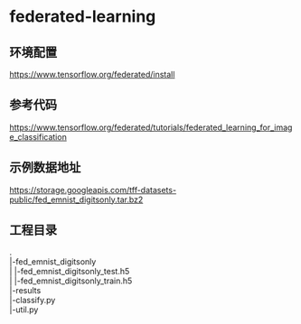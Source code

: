 # federated-learning

## 环境配置
https://www.tensorflow.org/federated/install

## 参考代码
https://www.tensorflow.org/federated/tutorials/federated_learning_for_image_classification

## 示例数据地址
https://storage.googleapis.com/tff-datasets-public/fed_emnist_digitsonly.tar.bz2

## 工程目录
.  
|-fed_emnist_digitsonly  
|     |-fed_emnist_digitsonly_test.h5  
|     |-fed_emnist_digitsonly_train.h5  
|-results  
|-classify.py  
|-util.py  
